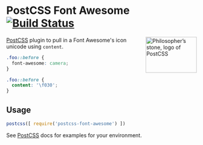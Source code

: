 # PostCSS Font Awesome [![Build Status][ci-img]][ci]

<img align="right" width="135" height="95"
     title="Philosopher’s stone, logo of PostCSS"
     src="http://postcss.github.io/postcss/logo-leftp.svg">

[PostCSS] plugin to pull in a Font Awesome's icon unicode using `content`.

[PostCSS]: https://github.com/postcss/postcss
[ci-img]:  https://travis-ci.org/dan-gamble/postcss-font-awesome.svg
[ci]:      https://travis-ci.org/dan-gamble/postcss-font-awesome

```css
.foo::before {
  font-awesome: camera;
}
```

```css
.foo::before {
  content: '\f030';
}
```

## Usage

```js
postcss([ require('postcss-font-awesome') ])
```

See [PostCSS] docs for examples for your environment.
